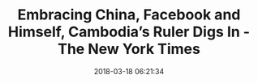 ---
date: 2018-03-18 06:21:34
link:
  source: pocket
  source_url: https://getpocket.com
  text: "Embracing China, Facebook and Himself, Cambodia\u2019s Ruler Digs In - The\
    \ New York Times"
  url: https://www.nytimes.com/2018/03/17/world/asia/hun-sen-cambodia-china.html
slug: embracing-china-facebook-and-himself-cambodias-ruler-digs-in-the-new-york-times
source: pocket
title: "Embracing China, Facebook and Himself, Cambodia\u2019s Ruler Digs In - The\
  \ New York Times"
syndicated:
- type: twitter
  url: https://twitter.com/roytang/statuses/975265065527111681/
---